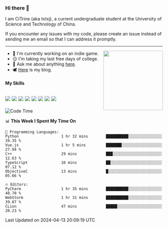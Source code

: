 ### Hi there 👋

I am CiTrine (aka txtxj), a current undergraduate student at the University of Science and Technology of China.

If you encounter any issues with my code, please create an issue instead of sending me an email so that I can address it promptly.

---

<img align="right" height="190" src="http://github-profile-summary-cards.vercel.app/api/cards/stats?username=txtxj&theme=vue">

- 🌱 I'm currently working on an indie game.
- 😉 I'm taking my last free days of college.
- 💬 Ask me about anything [here](https://github.com/txtxj/txtxj/issues).
- 🕊️ [Here](https://txtxj.top) is my blog.

#### My Skills

![](https://img.shields.io/badge/Unity-000000?logo=unity&logoColor=fff)
![](https://img.shields.io/badge/C%23-239120?logo=csharp&logoColor=fff)
![](https://img.shields.io/badge/Python-3e74a2?logo=python&logoColor=fff)
![](https://img.shields.io/badge/C++-65318e?logo=cplusplus&logoColor=fff)
![](https://img.shields.io/badge/C-5654a2?logo=c&logoColor=fff)
![](https://img.shields.io/badge/Vue-4FC08D?logo=vuedotjs&logoColor=fff)
![](https://img.shields.io/badge/Blender-f5792a?logo=blender&logoColor=fff)
![](https://img.shields.io/badge/MS%20SQL-cc2927?logo=microsoftsqlserver&logoColor=fff)
---

<!--START_SECTION:waka-->
![Code Time](http://img.shields.io/badge/Code%20Time-1%2C753%20hrs%2016%20mins-blue)

📊 **This Week I Spent My Time On** 

```text
💬 Programming Languages: 
Python                   1 hr 32 mins        ██████████░░░░░░░░░░░░░░░   39.35 % 
Vue.js                   1 hr 5 mins         ███████░░░░░░░░░░░░░░░░░░   27.94 % 
C++                      29 mins             ███░░░░░░░░░░░░░░░░░░░░░░   12.63 % 
TypeScript               16 mins             ██░░░░░░░░░░░░░░░░░░░░░░░   07.12 % 
ObjectiveC               13 mins             █░░░░░░░░░░░░░░░░░░░░░░░░   05.66 % 

🔥 Editors: 
PyCharm                  1 hr 35 mins        ██████████░░░░░░░░░░░░░░░   40.70 % 
WebStorm                 1 hr 31 mins        ██████████░░░░░░░░░░░░░░░   39.07 % 
CLion                    47 mins             █████░░░░░░░░░░░░░░░░░░░░   20.23 % 
```


 Last Updated on 2024-04-13 20:09:19 UTC
<!--END_SECTION:waka-->
